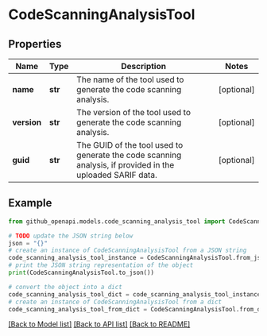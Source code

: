 # CodeScanningAnalysisTool


## Properties

Name | Type | Description | Notes
------------ | ------------- | ------------- | -------------
**name** | **str** | The name of the tool used to generate the code scanning analysis. | [optional] 
**version** | **str** | The version of the tool used to generate the code scanning analysis. | [optional] 
**guid** | **str** | The GUID of the tool used to generate the code scanning analysis, if provided in the uploaded SARIF data. | [optional] 

## Example

```python
from github_openapi.models.code_scanning_analysis_tool import CodeScanningAnalysisTool

# TODO update the JSON string below
json = "{}"
# create an instance of CodeScanningAnalysisTool from a JSON string
code_scanning_analysis_tool_instance = CodeScanningAnalysisTool.from_json(json)
# print the JSON string representation of the object
print(CodeScanningAnalysisTool.to_json())

# convert the object into a dict
code_scanning_analysis_tool_dict = code_scanning_analysis_tool_instance.to_dict()
# create an instance of CodeScanningAnalysisTool from a dict
code_scanning_analysis_tool_from_dict = CodeScanningAnalysisTool.from_dict(code_scanning_analysis_tool_dict)
```
[[Back to Model list]](../README.md#documentation-for-models) [[Back to API list]](../README.md#documentation-for-api-endpoints) [[Back to README]](../README.md)


